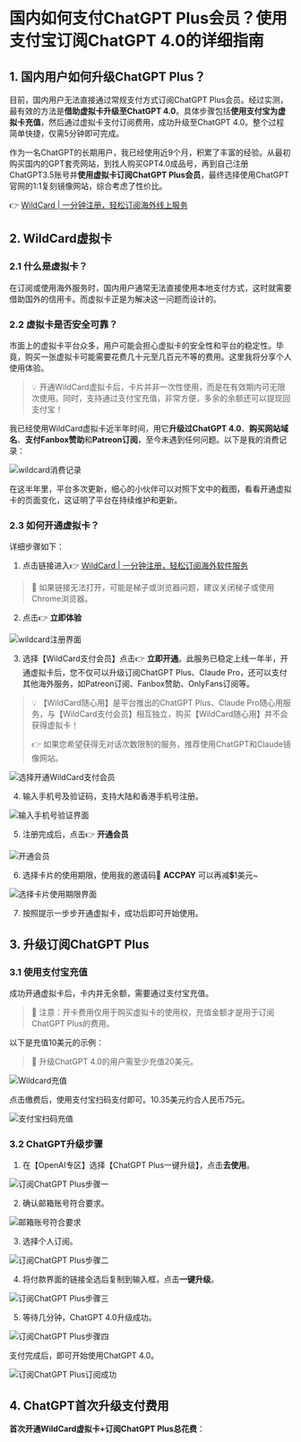 # 国内如何支付ChatGPT Plus会员？使用支付宝订阅ChatGPT 4.0的详细指南

## 1. 国内用户如何升级ChatGPT Plus？

目前，国内用户无法直接通过常规支付方式订阅ChatGPT Plus会员。经过实测，最有效的方法是**借助虚拟卡升级至ChatGPT 4.0**。具体步骤包括**使用支付宝为虚拟卡充值**，然后通过虚拟卡支付订阅费用，成功升级至ChatGPT 4.0。整个过程简单快捷，仅需5分钟即可完成。

作为一名ChatGPT的长期用户，我已经使用近9个月，积累了丰富的经验。从最初购买国内的GPT套壳网站，到找人购买GPT4.0成品号，再到自己注册ChatGPT3.5账号并**使用虚拟卡订阅ChatGPT Plus会员**，最终选择使用ChatGPT官网的1:1复刻镜像网站，综合考虑了性价比。

👉 [WildCard | 一分钟注册，轻松订阅海外线上服务](https://bbtdd.com/WildCard)

## 2. WildCard虚拟卡

### 2.1 什么是虚拟卡？

在订阅或使用海外服务时，国内用户通常无法直接使用本地支付方式，这时就需要借助国外的信用卡。而虚拟卡正是为解决这一问题而设计的。

### 2.2 虚拟卡是否安全可靠？

市面上的虚拟卡平台众多，用户可能会担心虚拟卡的安全性和平台的稳定性。毕竟，购买一张虚拟卡可能需要花费几十元至几百元不等的费用。这里我将分享个人使用体验。

> 💡 开通WildCard虚拟卡后，卡片并非一次性使用，而是在有效期内可无限次使用。同时，支持通过支付宝充值，非常方便，多余的余额还可以提现回支付宝！

我已经使用WildCard虚拟卡近半年时间，用它**升级过ChatGPT 4.0**、**购买网站域名**、**支付Fanbox赞助**和**Patreon订阅**，至今未遇到任何问题。以下是我的消费记录：

![wildcard消费记录](https://bbtdd.com/img/509041900686789.webp)

在这半年里，平台多次更新，细心的小伙伴可以对照下文中的截图，看看开通虚拟卡的页面变化，这证明了平台在持续维护和更新。

### 2.3 如何开通虚拟卡？

详细步骤如下：

1. 点击链接进入👉 [WildCard | 一分钟注册，轻松订阅海外软件服务](https://bbtdd.com/WildCard)

> 🔔 如果链接无法打开，可能是梯子或浏览器问题，建议关闭梯子或使用Chrome浏览器。

2. 点击👉 **立即体验**

![wildcard注册界面](https://bbtdd.com/img/0249221783557683.webp)

3. 选择【WildCard支付会员】点击👉 **立即开通**。此服务已稳定上线一年半，开通虚拟卡后，您不仅可以升级订阅ChatGPT Plus、Claude Pro，还可以支付其他海外服务，如Patreon订阅、Fanbox赞助、OnlyFans订阅等。

> 💡 【WildCard随心用】是平台推出的ChatGPT Plus、Claude Pro随心用服务，与【WildCard支付会员】相互独立，购买【WildCard随心用】并不会获得虚拟卡！
>
> 👉 如果您希望获得无对话次数限制的服务，推荐使用ChatGPT和Claude镜像网站。

![选择开通WildCard支付会员](https://bbtdd.com/img/36086273217.webp)

4. 输入手机号及验证码，支持大陆和香港手机号注册。

![输入手机号验证界面](https://bbtdd.com/img/60898023417.webp)

5. 注册完成后，点击👉 **开通会员**

![开通会员](https://bbtdd.com/img/4124250441.webp)

6. 选择卡片的使用期限，使用我的邀请码🧧 **ACCPAY** 可以再减💲1美元~

![选择卡片使用期限界面](https://bbtdd.com/img/52594564.webp)

7. 按照提示一步步开通虚拟卡，成功后即可开始使用。

## 3. 升级订阅ChatGPT Plus

### 3.1 使用支付宝充值

成功开通虚拟卡后，卡内并无余额，需要通过支付宝充值。

> 🔔 注意：开卡费用仅用于购买虚拟卡的使用权，充值金额才是用于订阅ChatGPT Plus的费用。

以下是充值10美元的示例：

> 🔔 升级ChatGPT 4.0的用户需至少充值20美元。

![Wildcard充值](https://bbtdd.com/img/800199507.webp)

点击缴费后，使用支付宝扫码支付即可。10.35美元约合人民币75元。

![支付宝扫码充值](https://bbtdd.com/img/12865717973285.webp)

### 3.2 ChatGPT升级步骤

1. 在【OpenAI专区】选择【ChatGPT Plus一键升级】，点击**去使用**。

![订阅ChatGPT Plus步骤一](https://bbtdd.com/img/9221026332779131.webp)

2. 确认邮箱账号符合要求。

![邮箱账号符合要求](https://bbtdd.com/img/896396491086.webp)

3. 选择个人订阅。

![订阅ChatGPT Plus步骤二](https://bbtdd.com/img/969475197018.webp)

4. 将付款界面的链接全选后复制到输入框，点击**一键升级**。

![订阅ChatGPT Plus步骤三](https://bbtdd.com/img/648540268498.webp)

5. 等待几分钟，ChatGPT 4.0升级成功。

![订阅ChatGPT Plus步骤四](https://bbtdd.com/img/1421351482710247.webp)

支付完成后，即可开始使用ChatGPT 4.0。

![订阅ChatGPT Plus订阅成功](https://bbtdd.com/img/5923238191.webp)

## 4. ChatGPT首次升级支付费用

**首次开通WildCard虚拟卡+订阅ChatGPT Plus总花费**：